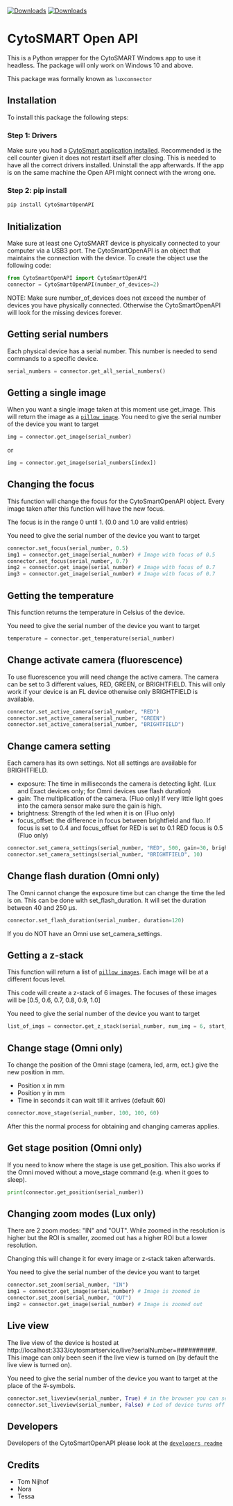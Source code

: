 [![Downloads](https://pepy.tech/badge/CytoSmartOpenAPI)](https://pepy.tech/project/CytoSmartOpenAPI)
[![Downloads](https://pepy.tech/badge/luxconnector)](https://pepy.tech/project/luxconnector)

# CytoSMART Open API

This is a Python wrapper for the CytoSMART Windows app to use it headless.
The package will only work on Windows 10 and above.

This package was formally known as `luxconnector`

## Installation

To install this package the following steps:

### Step 1: Drivers

Make sure you had a [CytoSmart application installed](http://download.cytosmart.com/).
Recommended is the cell counter given it does not restart itself after closing.
This is needed to have all the correct drivers installed.
Uninstall the app afterwards.
If the app is on the same machine the Open API might connect with the wrong one.

### Step 2: pip install

```cmd
pip install CytoSmartOpenAPI
```

## Initialization

Make sure at least one CytoSMART device is physically connected to your computer via a USB3 port.
The CytoSmartOpenAPI is an object that maintains the connection with the device.
To create the object use the following code:

```python
from CytoSmartOpenAPI import CytoSmartOpenAPI
connector = CytoSmartOpenAPI(number_of_devices=2)
```

NOTE: Make sure number_of_devices does not exceed the number of devices you have physically connected.
Otherwise the CytoSmartOpenAPI will look for the missing devices forever.

## Getting serial numbers

Each physical device has a serial number.
This number is needed to send commands to a specific device.

```python
serial_numbers = connector.get_all_serial_numbers()
```

## Getting a single image

When you want a single image taken at this moment use get_image.
This will return the image as a [`pillow image`](https://pillow.readthedocs.io/en/stable/reference/Image.html).
You need to give the serial number of the device you want to target

```python
img = connector.get_image(serial_number)
```

or

```python
img = connector.get_image(serial_numbers[index])
```

## Changing the focus

This function will change the focus for the CytoSmartOpenAPI object.
Every image taken after this function will have the new focus.

The focus is in the range 0 until 1. (0.0 and 1.0 are valid entries)

You need to give the serial number of the device you want to target

```python
connector.set_focus(serial_number, 0.5)
img1 = connector.get_image(serial_number) # Image with focus of 0.5
connector.set_focus(serial_number, 0.7)
img2 = connector.get_image(serial_number) # Image with focus of 0.7
img3 = connector.get_image(serial_number) # Image with focus of 0.7
```

## Getting the temperature

This function returns the temperature in Celsius of the device.

You need to give the serial number of the device you want to target

```python
temperature = connector.get_temperature(serial_number)
```

## Change activate camera (fluorescence)

To use fluorescence you will need change the active camera.
The camera can be set to 3 different values, RED, GREEN, or BRIGHTFIELD.
This will only work if your device is an FL device otherwise only BRIGHTFIELD is available.

```python
connector.set_active_camera(serial_number, "RED")
connector.set_active_camera(serial_number, "GREEN")
connector.set_active_camera(serial_number, "BRIGHTFIELD")
```

## Change camera setting

Each camera has its own settings.
Not all settings are available for BRIGHTFIELD.

- exposure: The time in milliseconds the camera is detecting light. (Lux and Exact devices only; for Omni devices use flash duration)
- gain: The multiplication of the camera. (Fluo only)
  If very little light goes into the camera sensor make sure the gain is high.
- brightness: Strength of the led when it is on (Fluo only)
- focus_offset: the difference in focus between brightfield and fluo.
  If focus is set to 0.4 and focus_offset for RED is set to 0.1 RED focus is 0.5 (Fluo only)

```python
connector.set_camera_settings(serial_number, "RED", 500, gain=30, brightness=5000, focus_offset=0.0)
connector.set_camera_settings(serial_number, "BRIGHTFIELD", 10)
```

## Change flash duration (Omni only)

The Omni cannot change the exposure time but can change the time the led is on.
This can be done with set_flash_duration.
It will set the duration between 40 and 250 μs.

```python
connector.set_flash_duration(serial_number, duration=120)
```

If you do NOT have an Omni use set_camera_settings.

## Getting a z-stack

This function will return a list of [`pillow images`](https://pillow.readthedocs.io/en/stable/reference/Image.html).
Each image will be at a different focus level.

This code will create a z-stack of 6 images.
The focuses of these images will be [0.5, 0.6, 0.7, 0.8, 0.9, 1.0]

You need to give the serial number of the device you want to target

```python
list_of_imgs = connector.get_z_stack(serial_number, num_img = 6, start_focus = 0.5, stop_focus = 1)
```

## Change stage (Omni only)

To change the position of the Omni stage (camera, led, arm, ect.) give the new position in mm.

- Position x in mm
- Position y in mm
- Time in seconds it can wait till it arrives (default 60)

```python
connector.move_stage(serial_number, 100, 100, 60)
```

After this the normal process for obtaining and changing cameras applies.

## Get stage position (Omni only)

If you need to know where the stage is use get_position.
This also works if the Omni moved without a move_stage command (e.g. when it goes to sleep).

```python
print(connector.get_position(serial_number))
```

## Changing zoom modes (Lux only)

There are 2 zoom modes: "IN" and "OUT".
While zoomed in the resolution is higher but the ROI is smaller, zoomed out has a higher ROI but a lower resolution.

Changing this will change it for every image or z-stack taken afterwards.

You need to give the serial number of the device you want to target

```python
connector.set_zoom(serial_number, "IN")
img1 = connector.get_image(serial_number) # Image is zoomed in
connector.set_zoom(serial_number, "OUT")
img2 = connector.get_image(serial_number) # Image is zoomed out
```

## Live view

The live view of the device is hosted at http://localhost:3333/cytosmartservice/live?serialNumber=##########.
This image can only been seen if the live view is turned on (by default the live view is turned on).

You need to give the serial number of the device you want to target at the place of the #-symbols.

```python
connector.set_liveview(serial_number, True) # in the browser you can see the image being updated
connector.set_liveview(serial_number, False) # Led of device turns off till you take a picture
```

## Developers

Developers of the CytoSmartOpenAPI please look at the [`developers readme`](README_DEV.md)

## Credits

- Tom Nijhof
- Nora
- Tessa
